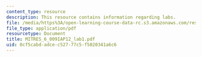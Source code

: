 ```yaml
---
content_type: resource
description: This resource contains information regarding labs.
file: /media/https%3A/open-learning-course-data-rc.s3.amazonaws.com/res-6-009-how-to-process-analyze-and-visualize-data-january-iap-2012/0cf5cabdadcec52777c5f5020341a6c6_MITRES_6_009IAP12_lab1.pdf
file_type: application/pdf
resourcetype: Document
title: MITRES_6_009IAP12_lab1.pdf
uid: 0cf5cabd-adce-c527-77c5-f5020341a6c6
---
```

